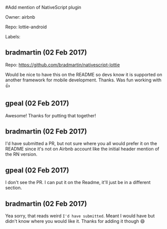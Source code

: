 #Add mention of NativeScript plugin

Owner: airbnb

Repo: lottie-android

Labels: 

## bradmartin (02 Feb 2017)

Repo: https://github.com/bradmartin/nativescript-lottie

Would be nice to have this on the README so devs know it is supported on another framework for mobile development. Thanks. Was fun working with 👍 

## gpeal (02 Feb 2017)

Awesome! Thanks for putting that together!

## bradmartin (02 Feb 2017)

I'd have submitted a PR, but not sure where you all would prefer it on the README since it's not on Airbnb account like the initial header mention of the RN version.

## gpeal (02 Feb 2017)

I don't see the PR. I can put it on the Readme, it'll just be in a different section.

## bradmartin (02 Feb 2017)

Yea sorry, that reads weird `I'd have submitted`. Meant I would have but didn't know where you would like it. Thanks for adding it though 😄 

